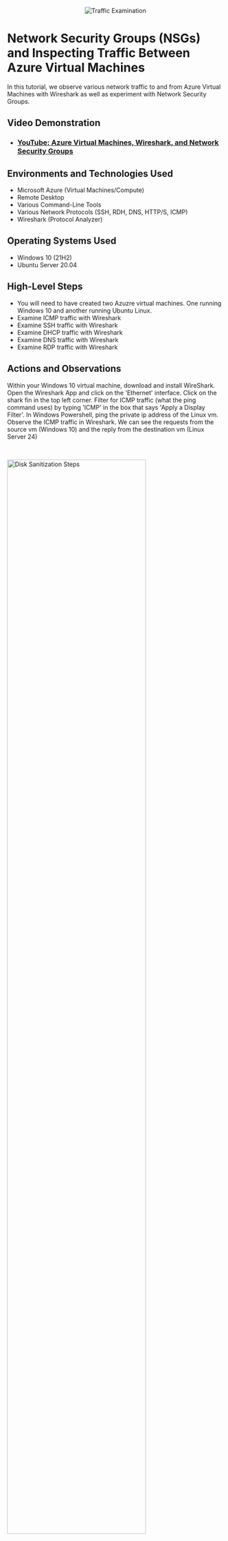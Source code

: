 <p align="center">
<img src="https://i.imgur.com/Ua7udoS.png" alt="Traffic Examination"/>
</p>

<h1>Network Security Groups (NSGs) and Inspecting Traffic Between Azure Virtual Machines</h1>
In this tutorial, we observe various network traffic to and from Azure Virtual Machines with Wireshark as well as experiment with Network Security Groups. <br />


<h2>Video Demonstration</h2>

- ### [YouTube: Azure Virtual Machines, Wireshark, and Network Security Groups](https://www.youtube.com)

<h2>Environments and Technologies Used</h2>

- Microsoft Azure (Virtual Machines/Compute)
- Remote Desktop
- Various Command-Line Tools
- Various Network Protocols (SSH, RDH, DNS, HTTP/S, ICMP)
- Wireshark (Protocol Analyzer)

<h2>Operating Systems Used </h2>

- Windows 10 (21H2)
- Ubuntu Server 20.04

<h2>High-Level Steps</h2>


- You will need to have created two Azuzre virtual machines. One running Windows 10 and another running Ubuntu Linux.
- Examine ICMP traffic with Wireshark
- Examine SSH traffic with Wireshark
- Examine DHCP traffic with Wireshark
- Examine DNS traffic with Wireshark
- Examine RDP traffic with Wireshark

<h2>Actions and Observations</h2>
<p>
Within your Windows 10 virtual machine, download and install WireShark. Open the Wireshark App and click on the 'Ethernet' interface. Click on the shark fin in the top left corner. Filter for ICMP traffic (what the ping command uses) by typing 'ICMP' in the box that says 'Apply a Display Filter'. In Windows Powershell, ping the private ip address of the Linux vm. Observe the ICMP traffic in Wireshark. We can see the requests from the source vm (Windows 10) and the reply from the destination vm (Linux Server 24)
</p>
<br />

<p>
<img src="https://imgur.com/wK7By1G.png" height="80%" width="80%" alt="Disk Sanitization Steps"/>
</p>
<p>
Next, we will configure the Linux vms firewall to block ICMP traffic. Initiate a nonstop ping from the Windows vm to the Linus vm. type the command ping (the private ip of the Limux vv) -t. 
  <p>
<img src="https://imgur.com/nwmvNDA.png" height="80%" width="80%" alt="Disk Sanitization Steps"/>
</p>
</p>
<br />

<p>
Within the Azure portal, go to the Linux vm. Go to the 'Networking' tab. then to 'Network Settings'. Click the link under 'Network Security Group'. CLick 'Settings' and then 'inbound security rules'. Click 'Add'. Put an asterisk under Source port ranges and destination port ranges. Put 'any' for destination. Set the priority to 290. Set the  action to 'deny'. Then click 'add'. The requests from the Windows Machine will start to time out because of the configured firewall.
  <p>
<img src="https://imgur.com/ZGSCMYz.png" height="80%" width="80%" alt="Disk Sanitization Steps"/>
</p>
</p>
<br />
<p>
Delete the rule in the Azure portal on the Linux vm to resume ICMP traffic. 
</p>
<br />
<p>
Now, we will observe SSH traffic in WireShark. Start another packet capture and filter for ssh traffic this time. From the Windows 10 vm SSH into the Linux Server 24 vm. Type in: ssh username@<private ip address> (This is for the Linux vm). Then enter the password for the linux machine. Note that the prompt changed and we are now 'in' the Linux machine's command line and using TCP port 22. End the connection to the Linux vm by typing 'exit' in the command line.
  
 
 <p>
<img src="https://imgur.com/w7JpJaG.png" height="80%" width="80%" alt="Disk Sanitization Steps"/>
</p>
 <p>
<img src="https://imgur.com/tTUttbJ.png" height="80%" width="80%" alt="Disk Sanitization Steps"/>
   
</p>
Now, we will observe DHCP traffic in Wireshark. In Wireshark, start another packet capture and filter for dhcp. Open the Notepad app and type in ip/config /release ip/config /renew. Save it to c:\programdata and as the file as dhcp.bat. We will run this script in Powershell. Cd into c:\programdata. Type ls to list the folder contents. Run dhcp.bat in Powershell. 
 <p>
<img src="https://imgur.com/CaVtH1S.png" height="80%" width="80%" alt="Disk Sanitization Steps"/>
   
</p>
 <p>
<img src="https://imgur.com/XTHs1lM.png" height="80%" width="80%" alt="Disk Sanitization Steps"/>
   
</p>

Now, we will observe DNS traffic in Wireshark. In WireShark, start another packet capture and filter for DNS. In Powershell type nslookup 8.8.8.8 and nslookup www.google.com. Observe the DNS traffic. You can also filter by its TCP and UDP port which is 53.
<p>
<img src="https://imgur.com/PqtO4NM.png" height="80%" width="80%" alt="Disk Sanitization Steps"/>
   
</p>
</p>
<br />
<p>

Now, we will observe RDP traffic in Wireshark. In Wireshark, start another packet capture and filter for RDP. Since we are remotely connecting to our two Azure vms, we are using rdp --tcp port 3389. Type tcp.port == 3389. We will seemingly be spammed with traffic as rdp is constantly streaming a picture.
<p>
<img src="https://imgur.com/rUMfpKJ.png" height="80%" width="80%" alt="Disk Sanitization Steps"/>
   
</p>

